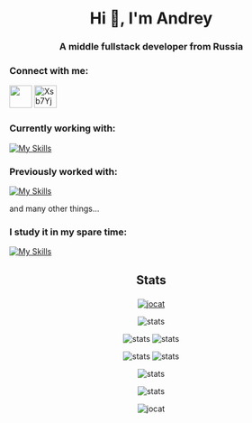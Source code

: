 <h1 align="center">Hi 👋, I'm Andrey</h1>
<h3 align="center">A middle fullstack developer from Russia</h3>

### Connect with me:

<p>
  <a href="https://discord.com/users/199231799124164608" target="blank"
    ><img
      src="https://skillicons.dev/icons?i=discord"
      height="40"
      width="40"
  /></a>
  <a href="https://t.me/JCat98" target="blank"
    ><img
      src="https://telegram.org/img/t_logo.svg"
      alt="Xsb7Yjp"
      height="40"
      width="40"
  /></a>
</p>

### Currently working with:

[![My Skills](https://skillicons.dev/icons?i=linux,bash,git,github,nginx,md,html,css,js,ts,nodejs,electron,mysql,mongodb,redis,nestjs,nextjs,nuxtjs,vue,react,vite,sass,tailwind,materialui,cloudflare,figma,postman,idea,vscode)](https://skillicons.dev)

### Previously worked with:

[![My Skills](https://skillicons.dev/icons?i=php,laravel,bootstrap,jquery,express,sequelize,gulp,webpack,gamemakerstudio,gitlab)](https://skillicons.dev)

<p>and many other things...</p>

### I study it in my spare time:

[![My Skills](https://skillicons.dev/icons?i=svelte,java,cs,dart,go,docker,kubernetes,sentry,unity,deno,tauri,rust)](https://skillicons.dev)

<h2><p align="center">Stats</p></h2>
<p align="center">
  <a href="https://github.com/ryo-ma/github-profile-trophy"
    ><img
      src="https://github-profile-trophy.vercel.app/?username=jocat&column=-1&margin-w=10"
      alt="jocat"
  /></a>
</p>
<p align="center">
  <img
    src="https://github-profile-summary-cards.vercel.app/api/cards/profile-details?username=jocat&theme=github"
    alt="stats"
  />
</p>
<p align="center">
  <img
    src="https://github-profile-summary-cards.vercel.app/api/cards/repos-per-language?username=jocat&theme=github"
    alt="stats"
  />
  <img
    src="https://github-profile-summary-cards.vercel.app/api/cards/most-commit-language?username=jocat&theme=github"
    alt="stats"
  />
</p>
<p align="center">
  <img
    src="https://github-profile-summary-cards.vercel.app/api/cards/stats?username=jocat&theme=github"
    alt="stats"
  />
  <img
    src="https://github-profile-summary-cards.vercel.app/api/cards/productive-time?username=jocat&theme=github&utcOffset=3"
    alt="stats"
  />
</p>
<p align="center">
  <img
    src="https://github-readme-stats.vercel.app/api?username=jocat&show_icons=true&count_private=true"
    alt="stats"
  />
</p>
<p align="center">
  <img
    src="https://github-readme-stats.vercel.app/api/wakatime?username=JoCat&layout=compact"
    alt="stats"
  />
</p>
<p align="center">
  <img
    src="https://komarev.com/ghpvc/?username=jocat&label=Profile%20views&color=00cc4e&style=flat"
    alt="jocat"
  />
</p>
